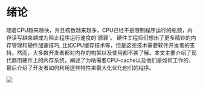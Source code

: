 # 绪论

随着CPU越来越快，并且核数越来越多，CPU已经不是限制程序运行的瓶颈，内存读写越来越成为阻止程序运行速度的'原罪'。 硬件工程师们想出了更多精妙的内存管理和硬件加速技巧,
比如CPU缓存技术等，但是这些技术需要软件开发者的支持。然而，大多数开发者都对内存的构架以及使用都不甚了解。本文主要介绍了现代商用硬件上的内存系统，阐述了为啥需要CPU-cache以及他们是如何工作的，最后介绍了开发者如何利用这些特性来最大化优化他们的程序。

![](http://zhangrb-image.oss-cn-beijing.aliyuncs.com/image/20190905161213.png)

